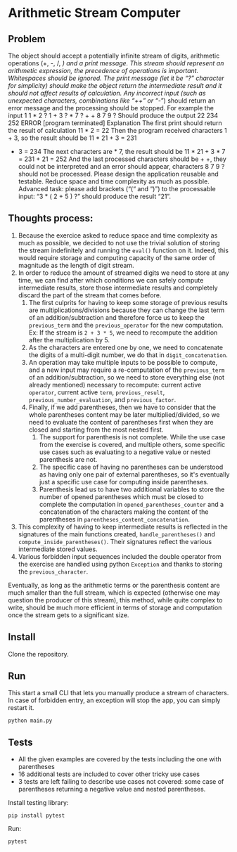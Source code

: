 # Arithmetic Stream Computer

## Problem

The object should accept a potentially infinite stream of digits, arithmetic operations (+,
-, /, *) and a print message. This stream should represent an arithmetic expression, the
precedence of operations is important. Whitespaces should be ignored. The print
message (let it be “?” character for simplicity) should make the object return the
intermediate result and it should not affect results of calculation. Any incorrect input
(such as unexpected characters, combinations like “++” or “-*”) should return an error
message and the processing should be stopped.
For example the input
1 1 * 2 ? 1 + 3 ? * 7 ? + + 8 7 9 ?
Should produce the output
22
234
252
ERROR
[program terminated]
Explanation
The first print should return the result of calculation 11 * 2 = 22
Then the program received characters 1 + 3, so the result should be 11 * 21 + 3 = 231
+ 3 = 234
The next characters are * 7, the result should be 11 * 21 + 3 * 7 = 231 + 21 = 252
And the last processed characters should be + +, they could not be interpreted and an
error should appear, characters 8 7 9 ? should not be processed.
Please design the application reusable and testable. Reduce space and time
complexity as much as possible.
Advanced task: please add brackets (“(“ and “)”) to the processable input: “3 * ( 2 +
5 ) ?” should produce the result “21”.

## Thoughts process:

1. Because the exercice asked to reduce space and time complexity as much as possible, we decided to not use the trivial
   solution of storing the stream indefinitely and running the `eval()` function on it. Indeed, this would require
   storage and computing capacity of the same order of magnitude as the length of digit stream.
2. In order to reduce the amount of streamed digits we need to store at any time, we can find after which conditions
   we can safely compute intermediate results, store those intermediate results and completely discard the part of the
   stream that comes before.
    1. The first culprits for having to keep some storage of previous results are multiplications/divisions because
       they can change the last term of an addition/subtraction and therefore force us to keep the `previous_term` and
       the `previous_operator` for the new computation. Ex: If the stream is `2 + 3 * 5`, we need to recompute the 
       addition after the multiplication by 5.
    2. As the characters are entered one by one, we need to concatenate the digits of a multi-digit number,
       we do that in `digit_concatenation`.
    3. An operation may take multiple inputs to be possible to compute, and a new input may require a re-computation of
       the `previous_term` of an addition/subtraction, so we need to store everything else (not already mentioned)
       necessary to recompute: current active `operator`, current active `term`, `previous_result`,
       `previous_number_evaluation`, and `previous_factor`.
    4. Finally, if we add parentheses, then we have to consider that the whole parentheses content may be later
       multiplied/divided, so we need to evaluate the content of parentheses first when they are closed and starting
       from the most nested first.
        1. The support for parenthesis is not complete. While the use case from the exercise is covered, and multiple
           others, some specific use cases such as evaluating to a negative value or nested parenthesis are not.
        2. The specific case of having no parentheses can be understood as having only one pair of external parentheses,
           so it's eventually just a specific use case for computing inside parentheses.
        3. Parenthesis lead us to have two additional variables to store the number of opened parentheses which must
           be closed to complete the computation in `opened_parentheses_counter` and a concatenation of the characters
           making the content of the parentheses in `parentheses_content_concatenation`.
3. This complexity of having to keep intermediate results is reflected in the signatures of the main functions created,
   `handle_parentheses()` and `compute_inside_parentheses()`. Their signatures reflect the various intermediate stored
   values.
4. Various forbidden input sequences included the double operator from the exercise are handled using python
   `Exception` and thanks to storing the `previous_character`.

Eventually, as long as the arithmetic terms or the parenthesis content are much smaller than the full stream, which is
expected (otherwise one may question the producer of this stream), this method, while quite complex to write, should
be much more efficient in terms of storage and computation once the stream gets to a significant size.

## Install

Clone the repository.

## Run

This start a small CLI that lets you manually produce a stream of characters.
In case of forbidden entry, an exception will stop the app, you can simply restart it.

```shell
python main.py
```

## Tests

- All the given examples are covered by the tests including the one with parentheses
- 16 additional tests are included to cover other tricky use cases
- 3 tests are left failing to describe use cases not covered: some case of parentheses returning a negative value and
  nested parentheses.

Install testing library:

```shell
pip install pytest
```

Run:

```shell
pytest
```

